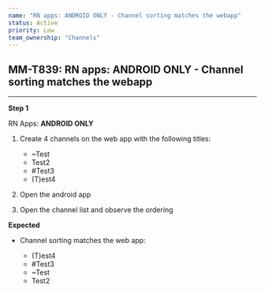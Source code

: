 ```yaml
---
name: "RN apps: ANDROID ONLY - Channel sorting matches the webapp"
status: Active
priority: Low
team_ownership: "Channels"
---
```


## MM-T839: RN apps: ANDROID ONLY - Channel sorting matches the webapp

---

**Step 1**

RN Apps: **ANDROID ONLY**

1. Create 4 channels on the web app with the following titles:

   - \~Test
   - Test2
   - \#Test3
   - (T)est4

2. Open the android app

3. Open the channel list and observe the ordering

**Expected**

- Channel sorting matches the web app:

  - (T)est4
  - \#Test3
  - \~Test
  - Test2
